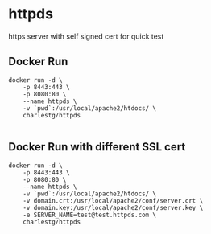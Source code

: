 # httpds
https server with self signed cert for quick test

## Docker Run

```
docker run -d \
    -p 8443:443 \
    -p 8080:80 \
    --name httpds \
    -v `pwd`:/usr/local/apache2/htdocs/ \
    charlestg/httpds
    
```

## Docker Run with different SSL cert

```
docker run -d \
    -p 8443:443 \
    -p 8080:80 \
    --name httpds \
    -v `pwd`:/usr/local/apache2/htdocs/ \
    -v domain.crt:/usr/local/apache2/conf/server.crt \
    -v domain.key:/usr/local/apache2/conf/server.key \
    -e SERVER_NAME=test@test.httpds.com \
    charlestg/httpds
